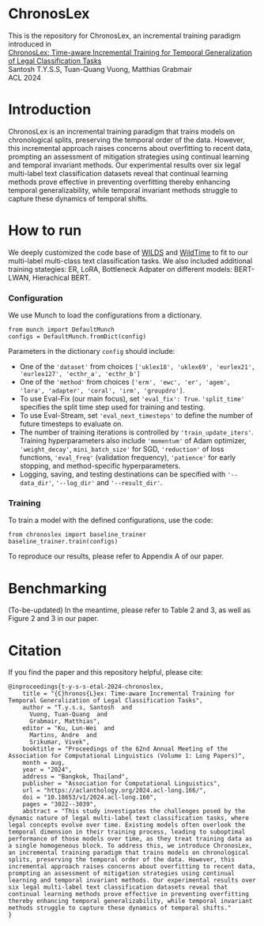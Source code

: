 # ChronosLex
This is the repository for ChronosLex, an incremental training paradigm introduced in \
[ChronosLex: Time-aware Incremental Training for Temporal Generalization of Legal Classification Tasks](https://aclanthology.org/2024.acl-long.166/) \
Santosh T.Y.S.S, Tuan-Quang Vuong, Matthias Grabmair \
ACL 2024

# Introduction
ChronosLex is an incremental training paradigm that trains models on chronological splits, preserving the temporal order of the data.
However, this incremental approach raises concerns about overfitting to recent data, prompting an assessment of mitigation strategies using continual learning and temporal invariant methods.
Our experimental results over six legal multi-label text classification datasets reveal that continual learning methods prove effective in preventing overfitting thereby enhancing temporal generalizability, while temporal invariant methods struggle to capture these dynamics of temporal shifts.

# How to run
We deeply customized the code base of [WILDS](https://wilds.stanford.edu) and [WildTime](https://wild-time.github.io) to fit to our multi-label multi-class text classification tasks.
We also included additional training stategies: ER, LoRA, Bottleneck Adpater on different models: BERT-LWAN, Hierachical BERT.

### Configuration
We use Munch to load the configurations from a dictionary.
```
from munch import DefaultMunch
configs = DefaultMunch.fromDict(config)
```
Parameters in the dictionary ```config``` should include:
- One of the ```'dataset'``` from choices ```['uklex18', 'uklex69', 'eurlex21', 'eurlex127', 'ecthr_a', 'ecthr_b']```
- One of the ```'method'``` from choices ```['erm', 'ewc', 'er', 'agem', 'lora', 'adapter', 'coral', 'irm', 'groupdro']```.
- To use Eval-Fix (our main focus), set ```'eval_fix': True```.
```'split_time'``` specifies the split time step used for training and testing.
- To use Eval-Stream, set ```'eval_next_timesteps'``` to define the number of future timesteps to evaluate on.
- The number of training iterations is controlled by ```'train_update_iters'```.
Training hyperparameters also include
```'momentum'``` of Adam optimizer,
```'weight_decay'```,
```mini_batch_size'``` for SGD,
```'reduction'``` of loss functions,
```'eval_freq'``` (validation frequency),
```'patience'``` for early stopping,
and method-specific hyperparameters. 
- Logging, saving, and testing destinations can be specified with ```'--data_dir'```, ```'--log_dir'``` and ```'--result_dir'```.

### Training
To train a model with the defined configurations, use the code:
```
from chronoslex import baseline_trainer
baseline_trainer.train(configs)
```
To reproduce our results, please refer to Appendix A of our paper.

# Benchmarking
(To-be-updated) In the meantime, please refer to Table 2 and 3, as well as Figure 2 and 3 in our paper.

# Citation
If you find the paper and this repository helpful, please cite:
```
@inproceedings{t-y-s-s-etal-2024-chronoslex,
    title = "{C}hronos{L}ex: Time-aware Incremental Training for Temporal Generalization of Legal Classification Tasks",
    author = "T.y.s.s, Santosh  and
      Vuong, Tuan-Quang  and
      Grabmair, Matthias",
    editor = "Ku, Lun-Wei  and
      Martins, Andre  and
      Srikumar, Vivek",
    booktitle = "Proceedings of the 62nd Annual Meeting of the Association for Computational Linguistics (Volume 1: Long Papers)",
    month = aug,
    year = "2024",
    address = "Bangkok, Thailand",
    publisher = "Association for Computational Linguistics",
    url = "https://aclanthology.org/2024.acl-long.166/",
    doi = "10.18653/v1/2024.acl-long.166",
    pages = "3022--3039",
    abstract = "This study investigates the challenges posed by the dynamic nature of legal multi-label text classification tasks, where legal concepts evolve over time. Existing models often overlook the temporal dimension in their training process, leading to suboptimal performance of those models over time, as they treat training data as a single homogeneous block. To address this, we introduce ChronosLex, an incremental training paradigm that trains models on chronological splits, preserving the temporal order of the data. However, this incremental approach raises concerns about overfitting to recent data, prompting an assessment of mitigation strategies using continual learning and temporal invariant methods. Our experimental results over six legal multi-label text classification datasets reveal that continual learning methods prove effective in preventing overfitting thereby enhancing temporal generalizability, while temporal invariant methods struggle to capture these dynamics of temporal shifts."
}
```
